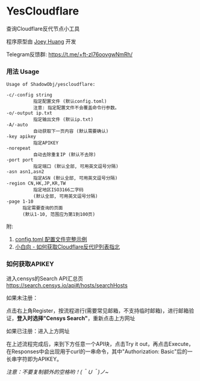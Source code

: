 # YesCloudflare

查询Cloudflare反代节点小工具

程序原型由 [Joey Huang](https://t.me/Joeyblog/) 开发

Telegram反馈群: https://t.me/+ft-zI76oovgwNmRh/

### 用法 Usage

```
Usage of ShadowObj/yescloudflare:

-c/-config string
          指定配置文件 (默认config.toml)
          注意: 指定配置文件不会覆盖命令行参数。
-o/-output ip.txt
          指定输出文件 (默认ip.txt)
-A/-auto
          自动获取下一页内容 (默认需要确认)
-key apikey
          指定APIKEY
-norepeat
          自动去除重复IP (默认不去除)
-port port
          指定端口 (默认全部, 可用英文逗号分隔)
-asn asn1,asn2
          指定ASN (默认全部, 可用英文逗号分隔)
-region CN,HK,JP,KR,TW
          指定地区ISO3166二字码
          (默认全部, 可用英文逗号分隔)
-page 1-10
	  指定需要查询的页面
	  (默认1-10, 范围应为第1到100页)
```

附: 
1. [config.toml 配置文件完整示例](https://github.com/ShadowObj/YesCloudflare/blob/main/config.toml)
2. [小白向 - 如何获取Cloudflare反代IP列表指北](https://telegra.ph/%E5%A6%82%E4%BD%95%E8%8E%B7%E5%8F%96Cloudflare%E5%8F%8D%E4%BB%A3IP%E5%88%97%E8%A1%A8%E6%8C%87%E5%8C%97-08-21)

### 如何获取APIKEY

进入censys的Search API汇总页
https://search.censys.io/api#/hosts/searchHosts

如果未注册：

点击右上角Register，按流程进行(需要常见邮箱，不支持临时邮箱)，进行邮箱验证，**登入时选择"Censys Search"**，重新点击上方网址

如果已注册：进入上方网址

在上述流程完成后，来到下方任意一个API块，点击Try it out，再点击Execute，在Responses中会出现用于curl的一串命令，其中"Authorization: Basic"后的一长串字符即为APIKEY。

*注意：不要复制额外的空格哟！(＾Ｕ＾)ノ~*
